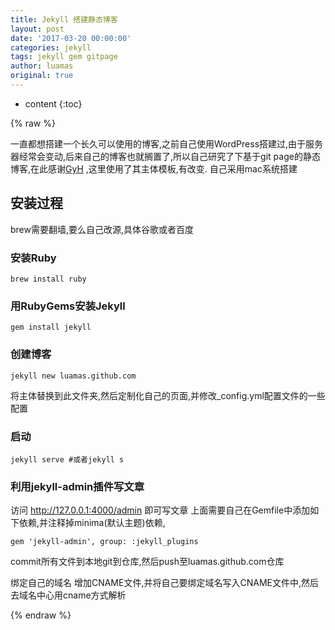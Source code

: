 ```yaml
---
title: Jekyll 搭建静态博客
layout: post
date: '2017-03-20 00:00:00'
categories: jekyll
tags: jekyll gem gitpage
author: luamas
original: true
---
```


* content
{:toc}

{% raw %}

一直都想搭建一个长久可以使用的博客,之前自己使用WordPress搭建过,由于服务器经常会变动,后来自己的博客也就搁置了,所以自己研究了下基于git page的静态博客,在此感谢[GyH](http://https://github.com/Gaohaoyang) ,这里使用了其主体模板,有改变.
自己采用mac系统搭建



## 安装过程

brew需要翻墙,要么自己改源,具体谷歌或者百度

### 安装Ruby

```shell
brew install ruby
```

### 用RubyGems安装Jekyll

```shell
gem install jekyll
```

### 创建博客

```shell
jekyll new luamas.github.com
```
将主体替换到此文件夹,然后定制化自己的页面,并修改_config.yml配置文件的一些配置

### 启动
```shell
jekyll serve #或者jekyll s
```
### 利用jekyll-admin插件写文章
访问 http://127.0.0.1:4000/admin 即可写文章
上面需要自己在Gemfile中添加如下依赖,并注释掉minima(默认主题)依赖,
```shell
gem 'jekyll-admin', group: :jekyll_plugins
```
commit所有文件到本地git到仓库,然后push至luamas.github.com仓库

绑定自己的域名
增加CNAME文件,并将自己要绑定域名写入CNAME文件中,然后去域名中心用cname方式解析

{% endraw %}